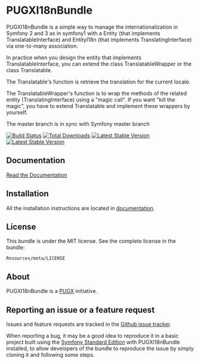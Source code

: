 PUGXI18nBundle
=============

PUGXI18nBundle is a simple way to manage the internationalization in Symfony 2 and 3 as in symfony1 with a Entity (that implements TranslatableInterface) and EntityI18n (that implements TranslatingInterface) 
via one-to-many association.

In practice when you design the entity that implements TranslatableInterface, you can extend the class TranslatableWrapper or the class Translatable.

The Translatable's function is retrieve the translation for the current locale. 

The TranslatableWrapper's function is to wrap the methods of the related entity (TranslatingInterface) using a "magic call".
If you want "kill the magic", you have to extend Translatable and implement these wrappers by yourself.

The master branch is in sync with Symfony master branch

[![Build Status](https://secure.travis-ci.org/PUGX/PUGXI18nBundle.png?branch=master)](http://travis-ci.org/PUGX/PUGXI18nBundle)
[![Total Downloads](https://poser.pugx.org/PUGX/i18n-bundle/downloads.png)](https://packagist.org/packages/PUGX/i18n-bundle)
[![Latest Stable Version](https://poser.pugx.org/PUGX/i18n-bundle/v/stable.png)](https://packagist.org/packages/PUGX/i18n-bundle)
[![Latest Stable Version](https://poser.pugx.org/PUGX/i18n-bundle/v/unstable.png)](https://packagist.org/packages/PUGX/i18n-bundle)

Documentation
-------------

[Read the Documentation](https://github.com/PUGX/PUGXI18nBundle/blob/master/Resources/doc/index.md)

Installation
------------

All the installation instructions are located in [documentation](https://github.com/PUGX/PUGXI18nBundle/blob/master/Resources/doc/index.md).

License
-------

This bundle is under the MIT license. See the complete license in the bundle:

    Resources/meta/LICENSE

About
-----

PUGXI18nBundle is a [PUGX](https://github.com/PUGX) initiative.


Reporting an issue or a feature request
---------------------------------------

Issues and feature requests are tracked in the [Github issue tracker](https://github.com/PUGX/PUGXI18nBundle/issues).

When reporting a bug, it may be a good idea to reproduce it in a basic project
built using the [Symfony Standard Edition](https://github.com/symfony/symfony-standard)
with PUGXI18nBundle installed, to allow developers of the bundle to reproduce the issue by simply cloning it
and following some steps.
